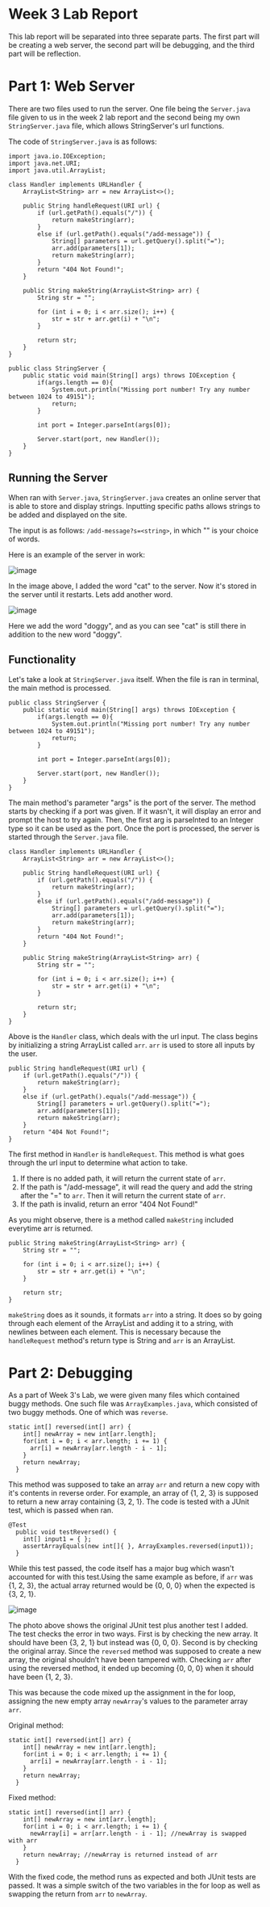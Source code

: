 # Week 3 Lab Report

This lab report will be separated into three separate parts. 
The first part will be creating a web server, the second part will be debugging, and the third part will be reflection.

# Part 1: Web Server
There are two files used to run the server. One file being the `Server.java` file given to us in the week 2 lab report and the second being my own `StringServer.java` file, which allows StringServer's url functions.

The code of `StringServer.java` is as follows: 

```
import java.io.IOException;
import java.net.URI;
import java.util.ArrayList;

class Handler implements URLHandler {
    ArrayList<String> arr = new ArrayList<>();
    
    public String handleRequest(URI url) {
        if (url.getPath().equals("/")) {
            return makeString(arr);
        }
        else if (url.getPath().equals("/add-message")) {
            String[] parameters = url.getQuery().split("=");
            arr.add(parameters[1]);
            return makeString(arr);
        }
        return "404 Not Found!";
    }

    public String makeString(ArrayList<String> arr) {
        String str = "";

        for (int i = 0; i < arr.size(); i++) {
            str = str + arr.get(i) + "\n";
        }

        return str;
    }
}

public class StringServer {
    public static void main(String[] args) throws IOException {
        if(args.length == 0){
            System.out.println("Missing port number! Try any number between 1024 to 49151");
            return;
        }

        int port = Integer.parseInt(args[0]);

        Server.start(port, new Handler());
    }
}
```

## Running the Server
When ran with `Server.java`, `StringServer.java` creates an online server that is able to store and display strings.
Inputting specific paths allows strings to be added and displayed on the site. 

The input is as follows: `/add-message?s=<string>`, in which "<string>" is your choice of words. 

Here is an example of the server in work:
  
![image](https://user-images.githubusercontent.com/122491673/214768457-cbe43082-6265-404e-af9b-88e3d67168bb.png)
  
In the image above, I added the word "cat" to the server. Now it's stored in the server until it restarts. Lets add another word.
  
![image](https://user-images.githubusercontent.com/122491673/214768560-ea2c8694-5e24-4f26-8666-75504dad647b.png)
  
Here we add the word "doggy", and as you can see "cat" is still there in addition to the new word "doggy".
  
## Functionality
Let's take a look at `StringServer.java` itself. When the file is ran in terminal, the main method is processed.
    
```
public class StringServer {
    public static void main(String[] args) throws IOException {
        if(args.length == 0){
            System.out.println("Missing port number! Try any number between 1024 to 49151");
            return;
        }

        int port = Integer.parseInt(args[0]);

        Server.start(port, new Handler());
    }
}
```

The main method's parameter "args" is the port of the server. The method starts by checking if a port was given. If it wasn't, it will display an error and prompt the host to try again. Then, the first arg is parseInted to an Integer type so it can be used as the port. Once the  port is processed, the server is started through the `Server.java` file.

```
class Handler implements URLHandler {
    ArrayList<String> arr = new ArrayList<>();
    
    public String handleRequest(URI url) {
        if (url.getPath().equals("/")) {
            return makeString(arr);
        }
        else if (url.getPath().equals("/add-message")) {
            String[] parameters = url.getQuery().split("=");
            arr.add(parameters[1]);
            return makeString(arr);
        }
        return "404 Not Found!";
    }

    public String makeString(ArrayList<String> arr) {
        String str = "";

        for (int i = 0; i < arr.size(); i++) {
            str = str + arr.get(i) + "\n";
        }

        return str;
    }
}
```

Above is the `Handler` class, which deals with the url input. The class begins by initializing a string ArrayList called `arr`. `arr` is used to store all inputs by the user. 

```
public String handleRequest(URI url) {
    if (url.getPath().equals("/")) {
        return makeString(arr);
    }
    else if (url.getPath().equals("/add-message")) {
        String[] parameters = url.getQuery().split("=");
        arr.add(parameters[1]);
        return makeString(arr);
    }
    return "404 Not Found!";
}
```

The first method in `Handler` is `handleRequest`. This method is what goes through the url input to determine what action to take.

1. If there is no added path, it will return the current state of `arr`. 
2. If the path is "/add-message", it will read the query and add the string after the "=" to `arr`. Then it will return the current state of `arr`.
3. If the path is invalid, return an error "404 Not Found!"

As you might observe, there is a method called `makeString` included everytime arr is returned.

```
public String makeString(ArrayList<String> arr) {
    String str = "";

    for (int i = 0; i < arr.size(); i++) {
        str = str + arr.get(i) + "\n";
    }

    return str;
}
```

`makeString` does as it sounds, it formats `arr` into a string. It does so by going through each element of the ArrayList and adding it to a string, with newlines between each element. This is necessary because the `handleRequest` method's return type is String and `arr` is an ArrayList.

# Part 2: Debugging

As a part of Week 3's Lab, we were given many files which contained buggy methods. One such file was `ArrayExamples.java`, which consisted of two buggy methods. One of which was `reverse`.

```
static int[] reversed(int[] arr) {
    int[] newArray = new int[arr.length];
    for(int i = 0; i < arr.length; i += 1) {
      arr[i] = newArray[arr.length - i - 1];
    }
    return newArray;
  }
```

This method was supposed to take an array `arr` and return a new copy with it's contents in reverse order. For example, an array of {1, 2, 3} is supposed to return a new array containing {3, 2, 1}. The code is tested with a JUnit test, which is passed when ran.

```
@Test
  public void testReversed() {
    int[] input1 = { };
    assertArrayEquals(new int[]{ }, ArrayExamples.reversed(input1));
  }
```

While this test passed, the code itself has a major bug which wasn't accounted for with this test.Using the same example as before, if `arr` was {1, 2, 3}, the actual array returned would be {0, 0, 0} when the expected is {3, 2, 1}. 

![image](https://user-images.githubusercontent.com/122491673/214774360-52a88753-cc1b-4957-9faf-1cec9baf7aaf.png)

The photo above shows the original JUnit test plus another test I added. The test checks the error in two ways. First is by checking the new array. It should have been {3, 2, 1} but instead was {0, 0, 0}. Second is by checking the original array. Since the `reversed` method was supposed to create a new array, the original shouldn’t have been tampered with. Checking `arr` after using the reversed method, it ended up becoming {0, 0, 0} when it should have been {1, 2, 3}.

This was because the code mixed up the assignment in the for loop, assigning the new empty array `newArray`'s values to the parameter array `arr`. 

Original method:

```
static int[] reversed(int[] arr) {
    int[] newArray = new int[arr.length];
    for(int i = 0; i < arr.length; i += 1) {
      arr[i] = newArray[arr.length - i - 1];
    }
    return newArray;
  }
```

Fixed method:

```
static int[] reversed(int[] arr) {
    int[] newArray = new int[arr.length];
    for(int i = 0; i < arr.length; i += 1) {
      newArray[i] = arr[arr.length - i - 1]; //newArray is swapped with arr
    }
    return newArray; //newArray is returned instead of arr
  }
```

With the fixed code, the method runs as expected and both JUnit tests are passed. It was a simple switch of the two variables in the for loop as well as swapping the return from `arr` to `newArray`.